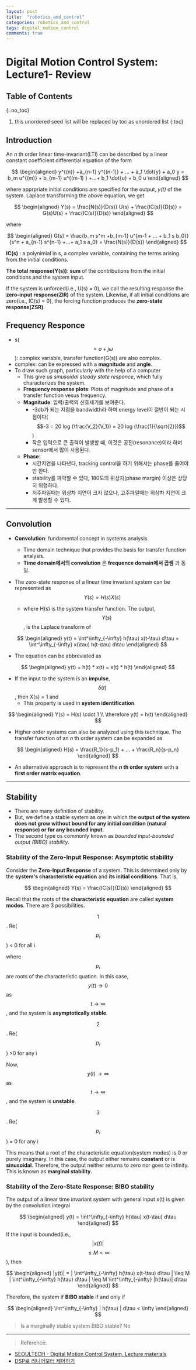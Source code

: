 ```yaml
---
layout: post
title:  "robotics_and_control"
categories: robotics_and_control
tags: digital_motion_control
comments: true
---
```


# Digital Motion Control System: Lecture1- Review

## Table of Contents
{:.no_toc}
1. this unordered seed list will be replaced by toc as unordered list
{:toc}



## Introduction

An _n_ th order linear time-invariant(LTI) can be described by a linear constant coefficient differential equation of the form

$$
\begin{aligned}
y^{(n)} +a_{n-1} y^{(n-1)} + ... + a_1 \dot{y} + a_0 y = b_m u^{(m)} + b_{m-1} u^{(m-1) } +...+ b_1 \dot{u} + b_0 u
\end{aligned}
$$

where apprpriate initial conditions are specified for the output, _y(t)_ of the system. Laplace transforming the above equation, we get

$$
\begin{aligned}
Y(s) = \frac{N(s)}{D(s)} U(s) + \frac{IC(s)}{D(s)} = G(s)U(s) + \frac{IC(s)}{D(s)}
\end{aligned}
$$

where

$$
\begin{aligned}
G(s) = \frac{b_m s^m +b_{m-1} u^{m-1 + ... + b_1 s b_0}}{s^n + a_{n-1} s^{n-1} +...+ a_1 s a_0} = \frac{N(s)}{D(s)}
\end{aligned}
$$

__IC(s)__ : a polynimial in s, a complex variable, containing the terms arising from the initial conditions.

__The total response(Y(s))__: __sum__ of the contributions from the initial conditions and  the system input.


If the system is unforced(i.e., U(s) = 0), we call the resulting response the __zero-input response(ZIR)__ of the system. Likewise, if all initial conditions are zero(i.e., IC(s) = 0), the forcing function produces the __zero-state response(ZSR)__.

## Frequency Responce

- s($$=\sigma + j \omega$$): complex variable, transfer function(G(s)) are also complex.
- complex: can be expressed with a __magnitude__ and __angle__.
- To draw such graph, particularly with the help of a computer 
  - This give us _sinusoidal steady state responce_, which fully characterizes the system.
  - __Frequency response plots__: Plots of magnitude and phase of a transfer function vesus frequency.
  - __Magnitude__: 입력/출력의 신호세기를 보여준다.
    -  -3db가 되는 지점을 bandwidth라 하며 energy level이 절반이 되는 시점이다($$-3 = 20 log (\frac{V_2}{V_1}) = 20 log (\frac{1}{\sqrt{2}})$$)
    -  작은 입력으로 큰 출력이 발생할 때, 이것은 공진(resonance)이라 하며 sensor에서 많이 사용된다.
   -  __Phase__: 
      -  시간지연을 나타낸다, tracking control을 하기 위해서는 phase를 줄여야만 한다.
      -  stability를 파악할 수 있다, 180도의 위상차(phase margin) 이상은 상당히 위험하다.
      -  저주파일때는 위상차 지연이 크지 않으나, 고주파일때는 위상차 지연이 크게 발생할 수 있다.


------------------



## Convolution

- __Convolution__: fundamental concept in systems analysis.
  - Time domain technique that provides the basis for transfer function analysis.
  - __Time domain에서의 convolution__ 은 __frequence domain에서 곱셈__ 과 동일.

- The zero-state response of a linear time invariant system can be represented as $$Y(s) = H(s)X(s)$$
  - where H(s) is the system transfer function. The output, $$Y(s)$$, is the Laplace transform of

$$
\begin{aligned}
y(t) = \int^\infty_{-\infty} h(\tau) x(t-\tau) d\tau = \int^\infty_{-\infty} x(\tau) h(t-\tau) d\tau 
\end{aligned} 
 $$

- The equation can be abbreviated as 

$$
\begin{aligned}
y(t) = h(t) * x(t) = x(t) * h(t)
\end{aligned} 
 $$

- If the input to the system is an __impulse__, $$\delta(t)$$, then X(s) = 1 and
  - This property is used in __system identification__.
  
$$
\begin{aligned}
Y(s) = H(s) \cdot 1 \\
\therefore y(t) = h(t)
\end{aligned} 
 $$

- Higher order systems can also be analyzed using this technique. The transfer function of an _n_ th order system can be expanded as 

$$
\begin{aligned}
H(s) = \frac{R_1}{s-p_1} + ... + \frac{R_n}{s-p_n}
\end{aligned} 
 $$

- An alternative approach is to represent the ___n_ th order system__ with a __first order matrix equation__.


------------------

## Stability 

- There are many definition of stability.
- But, we define a stable system as one in which the __output of the system does not grow without bound for any initial condition (natural response) or for any bounded input__. 
- The second type os commonly known as _bounded input-bounded output (BIBO) stability_.


### Stability of the Zero-Input Response: Asymptotic stability

Consider the __Zero-Input Response__ of a system. 
This is determined only by the __system's characteristic equation__ and __its initial conditions__.
That is,

$$
\begin{aligned}
Y(s) = \frac{IC(s)}{D(s)}
\end{aligned} 
 $$

 Recall that the roots of the __characteristic equation__ are called __system modes__.
 There are 3 possibilities.

 $$1$$. Re($$p_i$$) < 0 for all i

where $$p_i$$ are roots of the characteristic quation. In this case, $$y(t) \rightarrow 0$$ as $$t \rightarrow \infty$$, and the system is __asymptotically stable__.

 $$2$$. Re($$p_i$$) >0 for any i

 Now, $$y(t) \rightarrow \infty$$ as $$t \rightarrow \infty$$, and the system is __unstable__.

 $$3$$. Re($$p_i$$) = 0 for any i

This means that a root of the characteristic equation(system modes) is 0 or purely imaginary. In this case, the output either remains __constant__ or is __sinusoidal__. Therefore, the output neither returns to zero nor goes to infinity. This is known as __marginal stability__.


### Stability of the Zero-State Response: BIBO stability

The output of a linear time invariant system with general input x(t) is given by the convolution integral

$$
\begin{aligned}
y(t) = \int^\infty_{-\infty} h(\tau) x(t-\tau) d\tau
\end{aligned} 
 $$

If the input is bounded(i.e., $$|x(t)|$$ $$\leq M < \infty$$), then 

$$
\begin{aligned}
|y(t)| = | \int^\infty_{-\infty} h(\tau) x(t-\tau) d\tau | \leq M | \int^\infty_{-\infty} h(\tau)  d\tau | \leq M  \int^\infty_{-\infty} |h(\tau)| d\tau 
\end{aligned} 
 $$

Therefore, the system if __BIBO stable__ if and only if

$$
\begin{aligned}
\int^\infty_{-\infty} | h(\tau)  | d\tau  < \infty
\end{aligned} 
 $$

> Is a marginally stable system BIBO stable? No





------------

> Reference:
- [SEOULTECH - Digital Motion Control System, Lecture materials]()
- [DSP로 리니어모터 제어하기](http://www.kangcom.com/sub/view.asp?sku=200312230002)